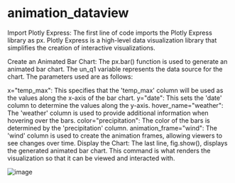 # animation_dataview
Import Plotly Express:
The first line of code imports the Plotly Express library as px. Plotly Express is a high-level data visualization library that simplifies the creation of interactive visualizations.

Create an Animated Bar Chart:
The px.bar() function is used to generate an animated bar chart. The un_q1 variable represents the data source for the chart. The parameters used are as follows:

x="temp_max": This specifies that the 'temp_max' column will be used as the values along the x-axis of the bar chart.
y="date": This sets the 'date' column to determine the values along the y-axis.
hover_name="weather": The 'weather' column is used to provide additional information when hovering over the bars.
color="precipitation": The color of the bars is determined by the 'precipitation' column.
animation_frame="wind": The 'wind' column is used to create the animation frames, allowing viewers to see changes over time.
Display the Chart:
The last line, fig.show(), displays the generated animated bar chart. This command is what renders the visualization so that it can be viewed and interacted with.

![image](https://github.com/shalini1707/animation_dataview/assets/134158826/4c7675d1-a91c-4937-8c52-80152142bb60)












